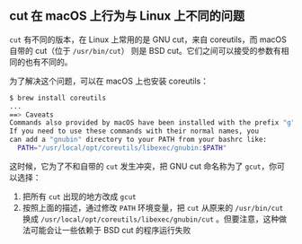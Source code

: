 ## cut 在 macOS 上行为与 Linux 上不同的问题

`cut` 有不同的版本，在 Linux 上常用的是 GNU cut，来自 coreutils，而 macOS 自带的 cut（位于 `/usr/bin/cut`） 则是 BSD cut。它们之间可以接受的参数有相同的也有不同的。

为了解决这个问题，可以在 macOS 上也安装 coreutils：

```bash
$ brew install coreutils
...
==> Caveats
Commands also provided by macOS have been installed with the prefix "g".
If you need to use these commands with their normal names, you
can add a "gnubin" directory to your PATH from your bashrc like:
  PATH="/usr/local/opt/coreutils/libexec/gnubin:$PATH"
```

这时候，它为了不和自带的 `cut` 发生冲突，把 GNU cut 命名称为了 `gcut`，你可以选择：

1. 把所有 `cut` 出现的地方改成 `gcut`
2. 按照上面的描述，通过修改 `PATH` 环境变量，把 `cut` 从原来的 `/usr/bin/cut` 换成 `/usr/local/opt/coreutils/libexec/gnubin/cut` 。但要注意，这种做法可能会让一些依赖于 BSD cut 的程序运行失败
